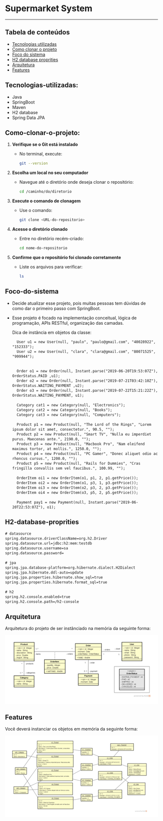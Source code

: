 # Supermarket System
___

## Tabela de conteúdos
- [Tecnologias utilizadas](#Tecnologias-utilizadas)
- [Como clonar o projeto](#Como-clonar-o-projeto)
- [Foco do sistema](#Foco-do-sistema)
- [H2 database proprities](#H2-database-proprities)
- [Arquitetura](#arquitetura)
- [Features](#features)

## Tecnologias-utilizadas:
* Java
* SpringBoot
* Maven
* H2 database
* Spring Data JPA

## Como-clonar-o-projeto:

1. **Verifique se o Git está instalado**
    - No terminal, execute:
      ```bash
      git --version
      ```

2. **Escolha um local no seu computador**
    - Navegue até o diretório onde deseja clonar o repositório:
      ```bash
      cd /caminho/do/diretorio
      ```

3. **Execute o comando de clonagem**
    - Use o comando:
      ```bash
      git clone <URL-do-repositorio>
      ```

4. **Acesse o diretório clonado**
    - Entre no diretório recém-criado:
      ```bash
      cd nome-do-repositorio
      ```

5. **Confirme que o repositório foi clonado corretamente**
    - Liste os arquivos para verificar:
      ```bash
      ls
      ```

## Foco-do-sistema
* Decide atualizar esse projeto, pois muitas pessoas tem dúvidas de como dar o primeiro passo com SpringBoot.
* Esse projeto é focado na implementação conceitual, lógica de programação, APIs RESTful, organização das camadas.



     Dica de instância em objetos da classe:
      
        User u1 = new User(null, "paulo", "paulo@gmail.com", "40028922", "152333");
        User u2 = new User(null, "clara", "clara@gmail.com", "80071525", "999944");
      
    
        Order o1 = new Order(null, Instant.parse("2019-06-20T19:53:07Z"), OrderStatus.PAID ,u1);
        Order o2 = new Order(null, Instant.parse("2019-07-21T03:42:10Z"), OrderStatus.WAITING_PAYMENT ,u2);
        Order o3 = new Order(null, Instant.parse("2019-07-22T15:21:22Z"), OrderStatus.WAITING_PAYMENT, u1);
    
        Category cat1 = new Category(null, "Electronics");
        Category cat2 = new Category(null, "Books");
        Category cat3 = new Category(null, "Computers");
    
        Product p1 = new Product(null, "The Lord of the Rings", "Lorem ipsum dolor sit amet, consectetur.", 90.5, "");
        Product p2 = new Product(null, "Smart TV", "Nulla eu imperdiet purus. Maecenas ante.", 2190.0, "");
        Product p3 = new Product(null, "Macbook Pro", "Nam eleifend maximus tortor, at mollis.", 1250.0, "");
        Product p4 = new Product(null, "PC Gamer", "Donec aliquet odio ac rhoncus cursus.", 1200.0, "");
        Product p5 = new Product(null, "Rails for Dummies", "Cras fringilla convallis sem vel faucibus.", 100.99, "");

        OrderItem oi1 = new OrderItem(o1, p1, 2, p1.getPrice());
        OrderItem oi2 = new OrderItem(o1, p3, 1, p3.getPrice());
        OrderItem oi3 = new OrderItem(o2, p3, 2, p3.getPrice());
        OrderItem oi4 = new OrderItem(o3, p5, 2, p5.getPrice());

        Payment pay1 = new Payment(null, Instant.parse("2019-06-20T22:53:07Z"), o1);

## H2-database-proprities 

 ```
 # datasource
spring.datasource.driverClassName=org.h2.Driver
spring.datasource.url=jdbc:h2:mem:testdb
spring.datasource.username=sa
spring.datasource.password=

# jpa
spring.jpa.database-platform=org.hibernate.dialect.H2Dialect
spring.jpa.hibernate.ddl-auto=update
spring.jpa.properties.hibernate.show_sql=true
spring.jpa.properties.hibernate.format_sql=true

# h2
spring.h2.console.enabled=true
spring.h2.console.path=/h2-console
 ```

## Arquitetura
Arquitetura do projeto de ser instânciado na memória da seguinte forma:

![Arquitetura](src/image/umlSpringBoot1.png)

## Features
Você deverá instanciar os objetos em memória da seguinte forma:

![Features](src/image/umlSpringBoot2.png)

